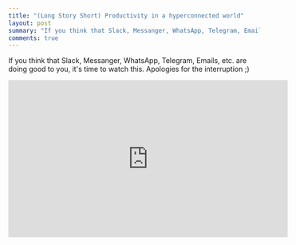 ```yaml
---
title: "(Long Story Short) Productivity in a hyperconnected world"
layout: post
summary: "If you think that Slack, Messanger, WhatsApp, Telegram, Emails, etc. are doing good to you, it's time to watch this."
comments: true
---
```


If you think that Slack, Messanger, WhatsApp, Telegram, Emails, etc. are doing good to you, it's time to watch this. Apologies for the interruption ;)

<iframe width="560" height="315" src="https://www.youtube.com/embed/cJkxI-o8BXo" frameborder="0" allow="autoplay; encrypted-media" allowfullscreen></iframe>
